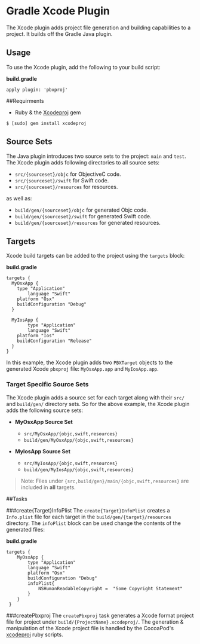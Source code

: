 # Gradle Xcode Plugin


The Xcode plugin adds project file generation and building capabilities to a project. It builds off the Gradle Java plugin.

## Usage

To use the Xcode plugin, add the following to your build script:

**build.gradle**

```
apply plugin: 'pbxproj'
```
    
##Requirments
* Ruby & the [Xcodeproj](https://github.com/CocoaPods/Xcodeproj) gem

```$ [sudo] gem install xcodeproj```
     
    
## Source Sets

The Java plugin introduces two source sets to the project: `main` and `test`. The Xcode plugin adds following directories to all source sets: 

* `src/{sourceset}/objc` for ObjectiveC code.
* `src/{sourceset}/swift` for Swift code.
* `src/{sourceset}/resources` for resources.

as well as:
* `build/gen/{sourceset}/objc` for generated Objc code.
* `build/gen/{sourceset}/swift` for generated Swift code.
* `build/gen/{sourceset}/resources` for generated resources.

## Targets
Xcode build targets can be added to the project using the `targets` block:

**build.gradle**

```  
targets {
  MyOsxApp {
  	type "Application"
    	language "Swift"
	platform "Osx"
	buildConfiguration "Debug"
  }
  
  MyIosApp {
     	type "Application"
    	language "Swift"
	platform "Ios"
	buildConfiguration "Release"
  }
}
```   
    
In this example, the Xcode plugin adds two `PBXTarget` objects to the generated Xcode `pbxproj` file: `MyOsxApp.app` and `MyIosApp.app`. 

### Target Specific Source Sets
The Xcode plugin adds a source set for each target along with their `src/` and `build/gen/` directory sets. So for the above example, the Xcode plugin adds the following source sets:

* **MyOsxApp Source Set**
  * `src/MyOsxApp/{objc,swift,resources}`
  * `build/gen/MyOsxApp/{objc,swift,resources}`

* **MyIosApp Source Set**
  * `src/MyIosApp/{objc,swift,resources}`
  * `build/gen/MyIosApp/{objc,swift,resources}`
 
> Note: Files under `{src,build/gen}/main/{objc,swift,resources}` are included in **all** targets.

##Tasks

###create{Target}InfoPlist
The `create{Target}InfoPlist` creates a `Info.plist` file for each target in the `build/gen/{target}/resources` directory. The `infoPlist` block can be used  change the contents of the generated files:

**build.gradle**

```
targets {
	MyOsxApp {
   		type "Application"
		language "Swift"
  		platform "Osx"
    	buildConfiguration "Debug"
    	infoPlist{
      		NSHumanReadableCopyright =  "Some Copyright Statement"
    	}
  	}
 }
```
  
###createPbxproj
The `createPbxproj` task generates a Xcode format project file for project under `build/{ProjectName}.xcodeproj/`. The generation & manipulation of the Xcode project file is handled by the CocoaPod's [xcodeproj](https://github.com/CocoaPods/Xcodeproj) ruby scripts. 

